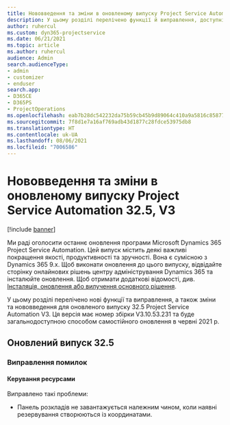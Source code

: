 ```yaml
---
title: Нововведення та зміни в оновленому випуску Project Service Automation 32.5, V3
description: У цьому розділі перелічено функції й виправлення, доступні у випуску Project Service Automation 32.5, V3.
author: ruhercul
ms.custom: dyn365-projectservice
ms.date: 06/21/2021
ms.topic: article
ms.author: ruhercul
audience: Admin
search.audienceType:
- admin
- customizer
- enduser
search.app:
- D365CE
- D365PS
- ProjectOperations
ms.openlocfilehash: eab7b28dc542232da75b59cb45b9d89064c410a9a5816c8587783140daf54f46
ms.sourcegitcommit: 7f8d1e7a16af769adb43d1877c28fdce53975db8
ms.translationtype: HT
ms.contentlocale: uk-UA
ms.lasthandoff: 08/06/2021
ms.locfileid: "7006586"
---
```

# <a name="whats-new-or-changed-in-project-service-automation-update-release-325-v3"></a>Нововведення та зміни в оновленому випуску Project Service Automation 32.5, V3

[!include [banner](../includes/psa-now-project-operations.md)]

Ми раді оголосити останнє оновлення програми Microsoft Dynamics 365 Project Service Automation. Цей випуск містить деякі важливі покращення якості, продуктивності та зручності. Вона є сумісною з Dynamics 365 9.x. Щоб виконати оновлення до цього випуску, відвідайте сторінку онлайнових рішень центру адміністрування Dynamics 365 та інсталюйте оновлення. Щоб отримати додаткові відомості, див. [Інсталяція, оновлення або вилучення основного рішення](/power-platform/admin/install-remove-preferred-solution).

У цьому розділі перелічено нові функції та виправлення, а також зміни та нововведення для оновленого випуску 32.5 Project Service Automation V3. Ця версія має номер збірки V3.10.53.231 та буде загальнодоступною способом самостійного оновлення в червні 2021 р.

## <a name="update-release-325"></a>Оновлений випуск 32.5

### <a name="bug-fixes"></a>Виправлення помилок

#### <a name="resource-management"></a>Керування ресурсами

Виправлено такі проблеми:

- Панель розкладів не завантажується належним чином, коли наявні резервування створюються із координатами.

